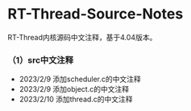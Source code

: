 # RT-Thread-Source-Notes
RT-Thread内核源码中文注释，基于4.04版本。

### （1）src中文注释

- 2023/2/9 添加scheduler.c的中文注释
- 2023/2/9 添加object.c的中文注释
- 2023/2/10 添加thread.c的中文注释

